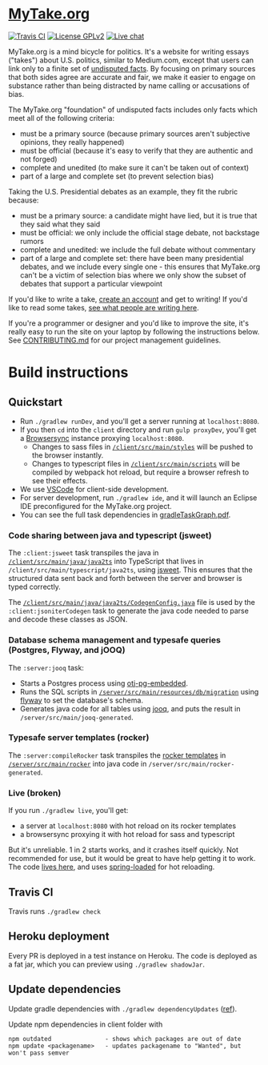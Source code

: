 # [MyTake.org](https://mytake.org)

[![Travis CI](https://travis-ci.org/mytakedotorg/mytakedotorg.svg?branch=master)](https://travis-ci.org/mytakedotorg/mytakedotorg)
[![License GPLv2](https://img.shields.io/badge/license-GPLv2-brightgreen.svg)](https://tldrlegal.com/license/gnu-general-public-license-v2)
[![Live chat](https://img.shields.io/badge/gitter-chat-brightgreen.svg)](https://gitter.im/mytakedotorg/mytakedotorg)

MyTake.org is a mind bicycle for politics.  It's a website for writing essays ("takes") about U.S. politics, similar to Medium.com, except that users can link only to a finite set of [undisputed facts](https://mytake.org/foundation).  By focusing on primary sources that both sides agree are accurate and fair, we make it easier to engage on substance rather than being distracted by name calling or accusations of bias.

The MyTake.org "foundation" of undisputed facts includes only facts which meet all of the following criteria:

- must be a primary source (because primary sources aren't subjective opinions, they really happened)
- must be official (because it's easy to verify that they are authentic and not forged)
- complete and unedited (to make sure it can't be taken out of context)
- part of a large and complete set (to prevent selection bias)

Taking the U.S. Presidential debates as an example, they fit the rubric because:

- must be a primary source: a candidate might have lied, but it is true that they said what they said
- must be official: we only include the official stage debate, not backstage rumors
- complete and unedited: we include the full debate without commentary
- part of a large and complete set: there have been many presidential debates, and we include every single one - this ensures that MyTake.org can't be a victim of selection bias where we only show the subset of debates that support a particular viewpoint

If you'd like to write a take, [create an account](https://mytake.org/login) and get to writing!  If you'd like to read some takes, [see what people are writing here](https://mytake.org).

If you're a programmer or designer and you'd like to improve the site, it's really easy to run the site on your laptop by following the instructions below.  See [CONTRIBUTING.md](CONTRIBUTING.md) for our project management guidelines.

# Build instructions

## Quickstart

- Run `./gradlew runDev`, and you'll get a server running at `localhost:8080`.
- If you then `cd` into the `client` directory and run `gulp proxyDev`, you'll get a [Browsersync](https://www.browsersync.io/) instance proxying `localhost:8080`.
    + Changes to sass files in [`/client/src/main/styles`](client/src/main/styles) will be pushed to the browser instantly. 
    + Changes to typescript files in [`/client/src/main/scripts`](client/src/main/scripts) will be compiled by webpack hot reload, but require a browser refresh to see their effects.
- We use [VSCode](https://code.visualstudio.com/) for client-side development.
- For server development, run `./gradlew ide`, and it will launch an Eclipse IDE preconfigured for the MyTake.org project.
- You can see the full task dependencies in [gradleTaskGraph.pdf](gradleTaskGraph.pdf).

### Code sharing between java and typescript (jsweet)

The `:client:jsweet` task transpiles the java in [`/client/src/main/java/java2ts`](client/src/main/java/java2ts) into TypeScript that lives in `/client/src/main/typescript/java2ts`, using [jsweet](http://www.jsweet.org/).  This ensures that the structured data sent back and forth between the server and browser is typed correctly.

The [`/client/src/main/java/java2ts/CodegenConfig.java`](client/src/main/java/java2ts/CodegenConfig.java) file is used by the `:client:jsoniterCodegen` task to generate the java code needed to parse and decode these classes as JSON.

### Database schema management and typesafe queries (Postgres, Flyway, and jOOQ)

The `:server:jooq` task:

- Starts a Postgres process using [otj-pg-embedded](https://github.com/opentable/otj-pg-embedded).
- Runs the SQL scripts in [`/server/src/main/resources/db/migration`](server/src/main/resources/db/migration) using [flyway](https://flywaydb.org/) to set the database's schema.
- Generates java code for all tables using [jooq](https://www.jooq.org/), and puts the result in `/server/src/main/jooq-generated`.

### Typesafe server templates (rocker)

The `:server:compileRocker` task transpiles the [rocker templates](https://github.com/fizzed/rocker) in [`/server/src/main/rocker`](server/src/main/rocker) into java code in `/server/src/main/rocker-generated`.

### Live (broken)

If you run `./gradlew live`, you'll get:

- a server at `localhost:8080` with hot reload on its rocker templates
- a browsersync proxying it with hot reload for sass and typescript

But it's unreliable.  1 in 2 starts works, and it crashes itself quickly.  Not recommended for use, but it would be great to have help getting it to work.  The code [lives here](buildSrc/src/main/java/org/mytake/gradle/live/LivePlugin.java), and uses [spring-loaded](https://github.com/spring-projects/spring-loaded) for hot reloading.

## Travis CI

Travis runs `./gradlew check`

## Heroku deployment

Every PR is deployed in a test instance on Heroku.  The code is deployed as a fat jar, which you can preview using `./gradlew shadowJar`.

## Update dependencies

Update gradle dependencies with `./gradlew dependencyUpdates` ([ref](https://github.com/ben-manes/gradle-versions-plugin)).

Update npm dependencies in client folder with

```
npm outdated               - shows which packages are out of date
npm update <packagename>   - updates packagename to "Wanted", but won't pass semver
```
